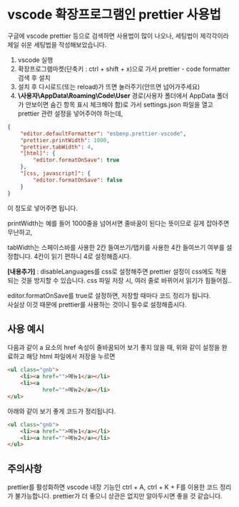 # vscode 확장프로그램인 prettier 사용법

구글에 vscode prettier 등으로 검색하면 사용법이 많이 나오나, 세팅법이 제각각이라 제일 쉬운 세팅법을 작성해보았습니다.

1. vscode 실행
2. 확장프로그램마켓(단축키 : ctrl + shift + x)으로 가서 prettier - code formatter 검색 후 설치
3. 설치 후 다시로드(또는 reload)가 뜨면 눌러주기(안뜨면 넘어가주세요)
4. **\사용자\AppData\Roaming\Code\User** 경로(사용자 폴더에서 AppData 폴더가 안보이면 숨긴 항목 표시 체크해야 함)로 가서 settings.json 파일을 열고 prettier 관련 설정을 넣어주어야 하는데,

```json
{
    "editor.defaultFormatter": "esbenp.prettier-vscode",
    "prettier.printWidth": 1000,
    "prettier.tabWidth": 4,
    "[html]": {
        "editor.formatOnSave": true
    },
    "[css, javascript]": {
        "editor.formatOnSave": false
    }
}
```

이 정도로 넣어주면 됩니다.

printWidth는 예를 들어 1000줄을 넘어서면 줄바꿈이 된다는 뜻이므로 길게 잡아주면 무난하고,

tabWidth는 스페이스바를 사용한 2칸 들여쓰기/탭키를 사용한 4칸 들여쓰기 여부를 설정합니다. 4칸이 읽기 편하니 4로 설정해줍시다.

**[내용추가]** : disableLanguages를 css로 설정해주면 prettier 설정이 css에도 적용되는 것을 방지할 수 있습니다. css 파일 저장 시, 여러 줄로 바뀌어서 읽기가 힘들어짐..

editor.formatOnSave를 true로 설정하면, 저장할 때마다 코드 정리가 됩니다.  
사실상 이것 때문에 prettier를 사용하는 것이니 필수로 설정해줍시다.

## 사용 예시

다음과 같이 a 요소의 href 속성이 줄바꿈되어 보기 좋지 않을 때, 위와 같이 설정을 완료하고 해당 html 파일에서 저장을 누르면

```html
<ul class="gnb">
    <li><a href="">메뉴1</a></li>
    <li><a 
           href="">메뉴2</a></li>
</ul>
```

아래와 같이 보기 좋게 코드가 정리됩니다.

```html
<ul class="gnb">
    <li><a href="">메뉴1</a></li>
    <li><a href="">메뉴2</a></li>
</ul>
```

## 주의사항

prettier를 활성화하면 vscode 내장 기능인 ctrl + A, ctrl + K + F를 이용한 코드 정리가 불가능합니다. prettier가 더 좋으니 상관은 없지만 알아두시면 좋을 것 같습니다.
